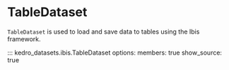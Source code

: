 # TableDataset

`TableDataset` is used to load and save data to tables using the Ibis framework.

::: kedro_datasets.ibis.TableDataset
    options:
        members: true
        show_source: true
